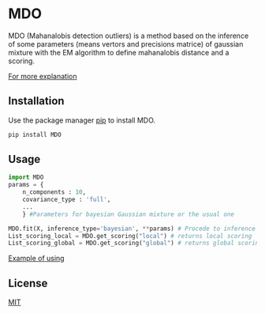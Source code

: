 # MDO

MDO (Mahanalobis detection outliers) is a method based on the inference of some parameters (means vertors and precisions matrice) of gaussian mixture with the EM algorithm to define mahanalobis distance 
and a scoring.


[For more explanation]()
## Installation

Use the package manager [pip](https://pip.pypa.io/en/stable/) to install MDO.

```bash
pip install MDO
```

## Usage

```python
import MDO
params = { 
    n_components : 10,
    covariance_type : 'full',
    ...
    } #Parameters for bayesian Gaussian mixture or the usual one 

MDO.fit(X, inference_type='bayesian', **params) # Procede to inference for finding parameters (means and precision matrice)
List_scoring_local = MDO.get_scoring("local") # returns local scoring
List_scoring_global = MDO.get_scoring("global") # returns global scoring 
```


[Example of using](https://pip.pypa.io/en/stable/) 



## License
[MIT](https://choosealicense.com/licenses/mit/)